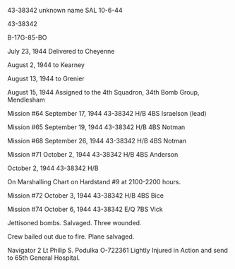 





43-38342 unknown name SAL 10-6-44






 




43-38342

B-17G-85-BO

July 23, 1944 Delivered to Cheyenne

August 2, 1944 to Kearney

August 13, 1944 to Grenier

August 15, 1944 Assigned to the 4th Squadron, 34th
Bomb Group, Mendlesham

Mission #64 September 17, 1944 43-38342 H/B 4BS Israelson
(lead)

Mission #65 September 19, 1944 43-38342 H/B 4BS Notman

Mission #68 September 26, 1944 43-38342 H/B 4BS Notman

Mission #71 October 2, 1944 43-38342 H/B 4BS Anderson


October 2, 1944 43-38342 H/B

On Marshalling Chart on Hardstand #9 at 2100-2200 hours.

Mission #72 October 3, 1944 43-38342 H/B 4BS Bice

Mission #74 October 6, 1944 43-38342 E/Q 7BS Vick

Jettisoned bombs. Salvaged. Three wounded.

Crew bailed out due to fire. Plane salvaged.

Navigator 2 Lt Philip S. Podulka O-722361 Lightly Injured in
Action and send to 65th General Hospital.




